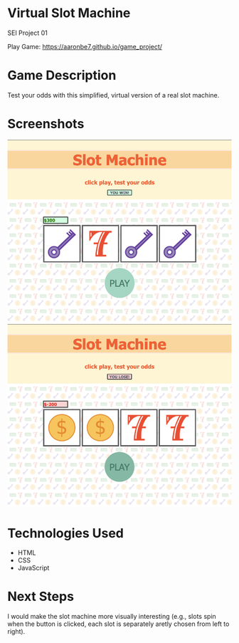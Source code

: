 # Virtual Slot Machine
SEI Project 01

Play Game: https://aaronbe7.github.io/game_project/

# Game Description
Test your odds with this simplified, virtual version of a real slot machine. 

# Screenshots
![Slot Machine 1](imgs/Slot_Machine_1.png)
![Slot Machine 2](imgs/Slot_Machine_2.png)

# Technologies Used
* HTML
* CSS
* JavaScript

# Next Steps
I would make the slot machine more visually interesting (e.g., slots spin when the button is clicked, each slot is separately aretly chosen from left to right). 

